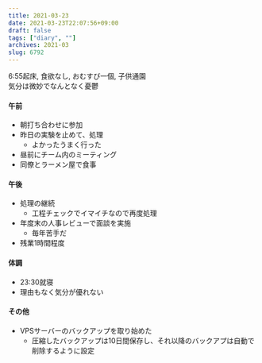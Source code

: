 ```yaml
---
title: 2021-03-23
date: 2021-03-23T22:07:56+09:00
draft: false
tags: ["diary", ""]
archives: 2021-03
slug: 6792
---
```

6:55起床, 食欲なし, おむすび一個, 子供通園  
気分は微妙でなんとなく憂鬱
#### 午前
- 朝打ち合わせに参加
- 昨日の実験を止めて、処理
  - よかったうまく行った
- 昼前にチーム内のミーティング
- 同僚とラーメン屋で食事
#### 午後
- 処理の継続
  - 工程チェックでイマイチなので再度処理
- 年度末の人事レビューで面談を実施
  - 毎年苦手だ
- 残業1時間程度
#### 体調
- 23:30就寝
- 理由もなく気分が優れない
#### その他
- VPSサーバーのバックアップを取り始めた
  - 圧縮したバックアップは10日間保存し、それ以降のバックアプは自動で削除するように設定